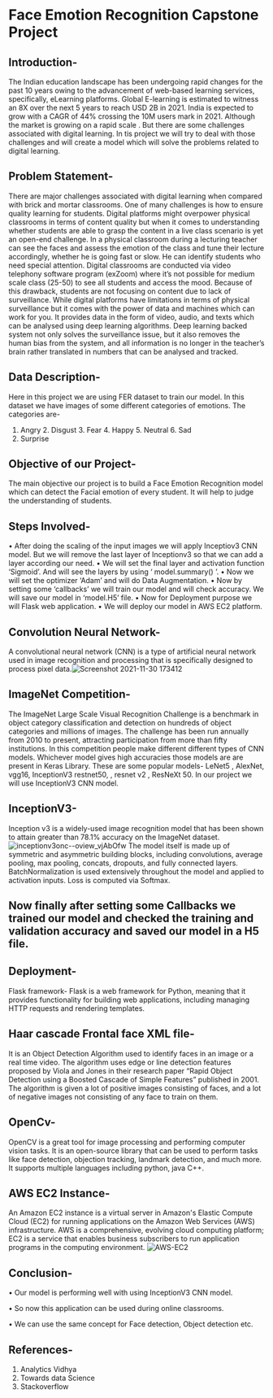 # Face Emotion Recognition Capstone Project
## Introduction-
The Indian education landscape has been undergoing rapid changes for the past 10 years owing to the advancement of web-based learning services, specifically, eLearning platforms.
 Global E-learning is estimated to witness an 8X over the next 5 years to reach USD 2B in 2021. India is expected to grow with a CAGR of 44% crossing the 10M users mark in 2021. Although the market is growing on a rapid scale . But there are some challenges associated with digital learning. In tis project we will try to deal with those challenges and will create a model which will solve the problems related to digital learning.
## Problem Statement-
There are major challenges associated with digital learning when compared with brick and mortar classrooms. One of many challenges is how to ensure quality learning for students. Digital platforms might overpower physical classrooms in terms of content quality but when it comes to understanding whether students are able to grasp the content in a live class scenario is yet an open-end challenge.
In a physical classroom during a lecturing teacher can see the faces and assess the emotion of the class and tune their lecture accordingly, whether he is going fast or slow. He can identify students who need special attention. Digital classrooms are conducted via video telephony software program (exZoom) where it’s not possible for medium scale class (25-50) to see all students and access the mood. Because of this drawback, students are not focusing on content due to lack of surveillance. While digital platforms have limitations in terms of physical surveillance but it comes with the power of data and machines which can work for you. It provides data in the form of video, audio, and texts which can be analysed using deep learning algorithms. Deep learning backed system not only solves the surveillance issue, but it also removes the human bias from the system, and all information is no longer in the teacher’s brain rather translated in numbers that can be analysed and tracked.
## Data Description-
Here in this project we are using FER dataset to train our model. In this dataset we have images of some different categories of emotions.
The categories are-
1. Angry	2. Disgust	3. Fear		4. Happy	5. Neutral	6. Sad
7. Surprise 
## Objective of our Project-
The main objective our project is to build a Face Emotion Recognition model which can detect the Facial emotion of every student. It will help to judge the understanding of students.
## Steps Involved-
•	After doing the scaling of the input images we will apply Inceptiov3 CNN model. But we will remove the last layer of Inceptionv3 so that we can add a layer according our need.
•	We will set the final layer and activation function ‘Sigmoid’. And will see the layers by using ‘ model.summary() ’.
•	Now we will set the optimizer ‘Adam’ and will do Data Augmentation.
•	Now by setting some ‘callbacks’ we will train our model and will check accuracy. We will save our model in ‘model.H5’ file.
•	Now for Deployment purpose we will Flask web application.
•	We will deploy our model in AWS EC2 platform.
## Convolution Neural Network-
A convolutional neural network (CNN) is a type of artificial neural network used in image recognition and processing that is specifically designed to process pixel data.![Screenshot 2021-11-30 173412](https://user-images.githubusercontent.com/85835633/144278825-f7e1abf5-83d2-4618-8e06-a163ce81fe71.jpg)
## ImageNet Competition-
The ImageNet Large Scale Visual Recognition Challenge is a benchmark in object category classification and detection on hundreds of object categories and millions of images. The challenge has been run annually from 2010 to present, attracting participation from more than fifty institutions. In this competition people make different different types of CNN models. Whichever model gives high accuracies those models are are present in Keras Library. These are some popular models- 
LeNet5 , AlexNet, vgg16, InceptionV3 restnet50, , resnet v2 , ResNeXt 50.
In our project we will use InceptionV3 CNN model.
## InceptionV3-
Inception v3 is a widely-used image recognition model that has been shown to attain greater than 78.1% accuracy on the ImageNet dataset.![inceptionv3onc--oview_vjAbOfw](https://user-images.githubusercontent.com/85835633/144279064-dd0d717d-2d43-4528-b965-59de79069516.png)
The model itself is made up of symmetric and asymmetric building blocks, including convolutions, average pooling, max pooling, concats, dropouts, and fully connected layers. BatchNormalization is used extensively throughout the model and applied to activation inputs. Loss is computed via Softmax. 
## Now finally after setting some Callbacks we trained our model and checked the training and validation accuracy and saved our model in a H5 file.
## Deployment-
Flask framework-
Flask is a web framework for Python, meaning that it provides functionality for building web applications, including managing HTTP requests and rendering templates. 
## Haar cascade Frontal face XML file-
It is an Object Detection Algorithm used to identify faces in an image or a real time video. The algorithm uses edge or line detection features proposed by Viola and Jones in their research paper “Rapid Object Detection using a Boosted Cascade of Simple Features” published in 2001. The algorithm is given a lot of positive images consisting of faces, and a lot of negative images not consisting of any face to train on them.
## OpenCv-
OpenCV is a great tool for image processing and performing computer vision tasks. It is an open-source library that can be used to perform tasks like face detection, objection tracking, landmark detection, and much more. It supports multiple languages including python, java C++.
## AWS EC2 Instance-
An Amazon EC2 instance is a virtual server in Amazon's Elastic Compute Cloud (EC2) for running applications on the Amazon Web Services (AWS) infrastructure. AWS is a comprehensive, evolving cloud computing platform; EC2 is a service that enables business subscribers to run application programs in the computing environment. 
![AWS-EC2](https://user-images.githubusercontent.com/85835633/144280953-c75d1af4-74d8-4942-b1a3-826e44aed018.png)
## Conclusion-
•	Our model is performing well with using InceptionV3 CNN model. 

•	So now this application can be used during online classrooms.

•	We can use the same concept for Face detection, Object detection etc.
## References-
1. Analytics Vidhya
2. Towards data Science
3. Stackoverflow

